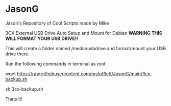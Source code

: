 # JasonG
Jason's Repository of Cool Scripts made by Mike


3CX External USB Drive Auto Setup and Mount for Debian
**WARNING THIS WILL FORMAT YOUR USB DRIVE!!**

This will create a folder named /media/usbdrive and format/mount your USB drive there.

Run the following commands in terminal as root

wget https://raw.githubusercontent.com/mstofflett/JasonG/main/3cx-backup.sh

sh 3cx-backup.sh

Thats it!

